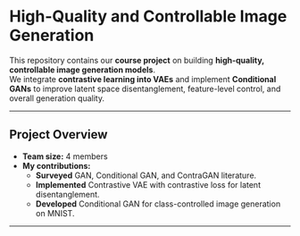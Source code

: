 # High-Quality and Controllable Image Generation  

This repository contains our **course project** on building **high-quality, controllable image generation models**.  
We integrate **contrastive learning into VAEs** and implement **Conditional GANs** to improve latent space disentanglement, feature-level control, and overall generation quality.

---

## **Project Overview**
- **Team size:** 4 members  
- **My contributions:**  
  - **Surveyed** GAN, Conditional GAN, and ContraGAN literature.  
  - **Implemented** Contrastive VAE with contrastive loss for latent disentanglement.  
  - **Developed** Conditional GAN for class-controlled image generation on MNIST.  

---
